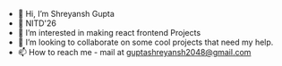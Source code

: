 - 👋 Hi, I’m Shreyansh Gupta
- 📖 NITD'26
- 👀 I’m interested in making react frontend Projects
- 💞️ I’m looking to collaborate on some cool projects that need my help.
- 📫 How to reach me - mail at guptashreyansh2048@gmail.com

